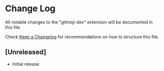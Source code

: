 # Change Log

All notable changes to the "gitmoji-dev" extension will be documented in this file.

Check [Keep a Changelog](http://keepachangelog.com/) for recommendations on how to structure this file.

## [Unreleased]

- Initial release